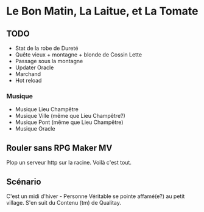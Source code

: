 # Le Bon Matin, La Laitue, et La Tomate

## TODO

* Stat de la robe de Dureté
* Quête vieux + montagne + blonde de Cossin Lette
* Passage sous la montagne
* Updater Oracle
* Marchand
* Hot reload

### Musique

* Musique Lieu Champêtre
* Musique Ville (même que Lieu Champêtre?)
* Musique Pont (même que Lieu Champêtre)
* Musique Oracle

## Rouler sans RPG Maker MV

Plop un serveur http sur la racine. Voilà c'est tout.

## Scénario

C'est un midi d'hiver - Personne Véritable se pointe affamé(e?) au petit village.
S'en suit du Contenu (tm) de Qualitay.
